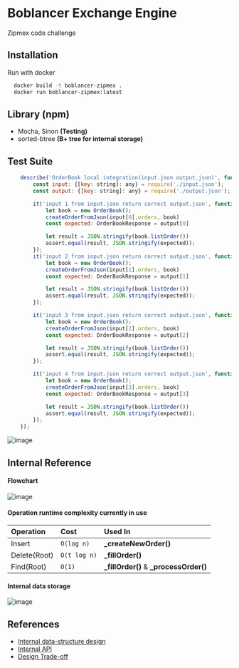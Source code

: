 
# Boblancer Exchange Engine

Zipmex code challenge

## Installation

Run with docker

```bash
  docker build -t boblancer-zipmex .
  docker run boblancer-zipmex:latest
```

## Library **(npm)**

 - Mocha, Sinon **(Testing)**
 - sorted-btree **(B+ tree for internal storage)**

## Test Suite
```js
	describe('OrderBook local integration(input.json output.json)', function() {
		const input: {[key: string]: any} = require('./input.json');
		const output: {[key: string]: any} = require('./output.json');

		it('input 1 from input.json return correct output.json', function() {
			let book = new OrderBook();
			createOrderFromJson(input[0].orders, book)
			const expected: OrderBookResponse = output[0]

			let result = JSON.stringify(book.listOrder())
			assert.equal(result, JSON.stringify(expected));
		});
		it('input 2 from input.json return correct output.json', function() {
			let book = new OrderBook();
			createOrderFromJson(input[1].orders, book)
			const expected: OrderBookResponse = output[1]

			let result = JSON.stringify(book.listOrder())
			assert.equal(result, JSON.stringify(expected));
		});

		it('input 3 from input.json return correct output.json', function() {
			let book = new OrderBook();
			createOrderFromJson(input[2].orders, book)
			const expected: OrderBookResponse = output[2]

			let result = JSON.stringify(book.listOrder())
			assert.equal(result, JSON.stringify(expected));
		});

		it('input 4 from input.json return correct output.json', function() {
			let book = new OrderBook();
			createOrderFromJson(input[3].orders, book)
			const expected: OrderBookResponse = output[3]

			let result = JSON.stringify(book.listOrder())
			assert.equal(result, JSON.stringify(expected));
		});
	});
```
![image](https://user-images.githubusercontent.com/40311101/139872062-cfb835c8-1a33-4240-9649-9afb26e59d24.png)

## Internal Reference

#### Flowchart
![image](https://user-images.githubusercontent.com/40311101/139891812-3906ae4e-ff9c-421d-8518-90c257084824.png)

#### Operation runtime complexity currently in use

| Operation | Cost     | Used In                |
| :-------- | :------- | :------------------------- |
| Insert        | `O(log n)` | **_createNewOrder()** |
| Delete(Root)  | `O(t log n)`   | **_fillOrder()** |
| Find(Root)    | `O(1)`   | **_fillOrder()** & **_processOrder()** |

#### Internal data storage
![image](https://user-images.githubusercontent.com/40311101/139876783-af723818-f7d7-4c75-a26e-e76d2b6c3f7d.png)


## References

 - [Internal data-structure design](https://web.archive.org/web/20110219163448/http://howtohft.wordpress.com/2011/02/15/how-to-build-a-fast-limit-order-book/)
 - [Internal API](https://github.com/charles-cooper/itch-order-book)
 - [Design Trade-off](https://quant.stackexchange.com/questions/63140/red-black-trees-for-limit-order-book)


